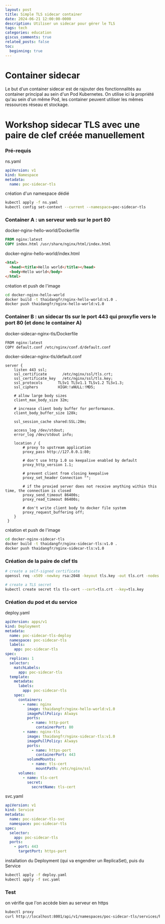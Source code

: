 ```yaml
---
layout: post
title: Simple TLS sidecar container
date: 2024-06-21 12:00:00-0000
description: Utiliser un sidecar pour gérer le TLS
tags: tech
categories: education
giscus_comments: true
related_posts: false
toc:
  beginning: true
---
```


Container sidecar
=================
Le but d'un container sidecar est de rajouter des fonctionnalités au container principal au sein d'un Pod Kubernetes.
On utilise ici la propriété qu'au sein d'un même Pod, les container peuvent utiliser les mêmes ressources réseau et stockage.

Workshop sidecar TLS avec une paire de clef créée manuellement
==============================================================

### Pré-requis

ns.yaml
```yaml
apiVersion: v1
kind: Namespace
metadata:
  name: poc-sidecar-tls
```

création d'un namespace dédié
```bash
kubectl apply -f ns.yaml
kubectl config set-context --current --namespace=poc-sidecar-tls
```

### Container A : un serveur web sur le port 80

docker-nginx-hello-world/Dockerfile
```dockerfile
FROM nginx:latest
COPY index.html /usr/share/nginx/html/index.html
```

docker-nginx-hello-world/index.html
```html
<html>
  <head><title>Hello world</title></head>
  <body>Hello world</body>
</html>
```

création et push de l'image
```bash
cd docker-nginx-hello-world
docker build -t thaidangfr/nginx-hello-world:v1.0 .
docker push thaidangfr/nginx-hello-world:v1.0
```


### Container B : un sidecar tls sur le port 443 qui proxyfie vers le port 80 (et donc le container A)

docker-sidecar-nginx-tls/Dockerfile
```bash
FROM nginx:latest
COPY default.conf /etc/nginx/conf.d/default.conf
```

docker-sidecar-nginx-tls/default.conf
```nginx
server {
    listen 443 ssl;
    ssl_certificate       /etc/nginx/ssl/tls.crt;
    ssl_certificate_key   /etc/nginx/ssl/tls.key;
    ssl_protocols       TLSv1 TLSv1.1 TLSv1.2 TLSv1.3;
    ssl_ciphers         HIGH:!aNULL:!MD5;

    # allow large body sizes
    client_max_body_size 32m;

    # increase client body buffer for performance.
    client_body_buffer_size 128k;

    ssl_session_cache shared:SSL:20m;

    access_log /dev/stdout;
    error_log /dev/stdout info;

    location / {
        # proxy to upstream application
        proxy_pass http://127.0.0.1:80;

        # don't use http 1.0 so keepalive enabled by default
        proxy_http_version 1.1;

        # prevent client from closing keepalive
        proxy_set_header Connection "";

        # if the proxied server does not receive anything within this time, the connection is closed
        proxy_send_timeout 86400s;
        proxy_read_timeout 86400s;

        # don't write client body to docker file system
        proxy_request_buffering off;
    }
 }
```

création et push de l'image
```bash
cd docker-nginx-sidecar-tls
docker build -t thaidangfr/nginx-sidecar-tls:v1.0 .
docker push thaidangfr/nginx-sidecar-tls:v1.0
```

### Création de la paire de clef tls
```bash
# create a self-signed certificate
openssl req -x509 -newkey rsa:2048 -keyout tls.key -out tls.crt -nodes -subj '/CN=nginx-sidecar-tls-svc'

# create a TLS secret
kubectl create secret tls tls-cert --cert=tls.crt --key=tls.key
```

### Création du pod et du service

deploy.yaml
```yaml
apiVersion: apps/v1
kind: Deployment
metadata:
  name: poc-sidecar-tls-deploy
  namespace: poc-sidecar-tls
  labels:
    app: poc-sidecar-tls
spec:
  replicas: 1
  selector:
    matchLabels:
      app: poc-sidecar-tls
  template:
    metadata:
      labels:
        app: poc-sidecar-tls
    spec:  
      containers:
        - name: nginx
          image: thaidangfr/nginx-hello-world:v1.0
          imagePullPolicy: Always
          ports:
            - name: http-port
              containerPort: 80
        - name: nginx-tls
          image: thaidangfr/nginx-sidecar-tls:v1.0
          imagePullPolicy: Always
          ports:
            - name: https-port
              containerPort: 443
          volumeMounts:
            - name: tls-cert
              mountPath: /etc/nginx/ssl              
      volumes:
        - name: tls-cert
          secret:
            secretName: tls-cert
```

svc.yaml
```yaml
apiVersion: v1
kind: Service
metadata:
  name: poc-sidecar-tls-svc
  namespace: poc-sidecar-tls
spec:
  selector:
    app: poc-sidecar-tls
  ports:    
    - port: 443
      targetPort: https-port
```

installation du Deployment (qui va engendrer un ReplicaSet), puis du Service
```bash
kubectl apply -f deploy.yaml
kubectl apply -f svc.yaml
```

### Test

on vérifie que l'on accède bien au serveur en https
```bash
kubectl proxy
curl http://localhost:8001/api/v1/namespaces/poc-sidecar-tls/services/https:poc-sidecar-tls-svc:443/proxy/
```
